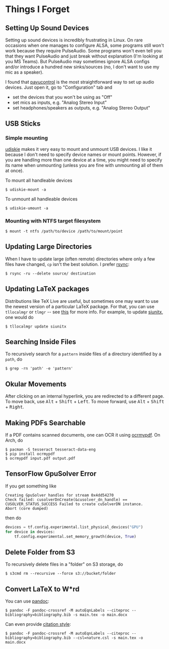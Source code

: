 # Things I Forget

## Setting Up Sound Devices

Setting up sound devices is incredibly frustrating in Linux. On rare occasions when one manages to configure ALSA, some programs still won't work because they require PulseAudio. Some programs won't even tell you that they want PulseAudio and just break without explanation (I'm looking at you MS Teams). But PulseAudio may sometimes ignore ALSA configs and/or introduce a hundred new sinks/sources (no, I don't want to use my mic as a speaker).

I found that [pavucontrol](https://archlinux.org/packages/extra/x86_64/pavucontrol/) is the most straightforward way to set up audio devices. Just open it, go to "Configuration" tab and

* set the devices that you won't be using as "Off"
* set mics as inputs, e.g. "Analog Stereo Input"
* set headphones/speakers as outputs, e.g. "Analog Stereo Output"

## USB Sticks

### Simple mounting

[udiskie](https://archlinux.org/packages/community/any/udiskie/) makes it very easy to mount and unmount USB devices. I like it because I don't need to specify device names or mount points. However, if you are handling more than one device at a time, you might need to specify its name when unmounting (unless you are fine with unmounting all of them at once).

To mount all handleable devices
```console
$ udiskie-mount -a
```

To unmount all handleable devices
```console
$ udiskie-umount -a
```

### Mounting with NTFS target filesystem

```console
$ mount -t ntfs /path/to/device /path/to/mount/point
```

## Updating Large Directories

When I have to update large (often remote) directories where only a few files have changed, `cp` isn't the best solution. I prefer [rsync](https://archlinux.org/packages/extra/x86_64/rsync/):
```console
$ rsync -ru --delete source/ destination
```

## Updating LaTeX packages

Distributions like TeX Live are useful, but sometimes one may want to use the newest version of a particular LaTeX package. For that, you can use `tllocalmgr` or `tlmgr` -- see [this](https://wiki.archlinux.org/title/TeX_Live#tllocalmgr) for more info. For example, to update [siunitx](https://ctan.org/pkg/siunitx), one would do
```console
$ tllocalmgr update siunitx
```

## Searching Inside Files

To recursively search for a `pattern` inside files of a directory identified by a `path`, do
```console
$ grep -rn 'path' -e 'pattern'
```

## Okular Movements

After clicking on an internal hyperlink, you are redirected to a different page. To move back, use <kbd>Alt</kbd> + <kbd>Shift</kbd> + <kbd>Left</kbd>. To move forward, use <kbd>Alt</kbd> + <kbd>Shift</kbd> + <kbd>Right</kbd>.

## Making PDFs Searchable

If a PDF contains scanned documents, one can OCR it using [ocrmypdf](https://pypi.org/project/ocrmypdf/). On Arch, do
```console
$ pacman -S tesseract tesseract-data-eng
$ pip install ocrmypdf
$ ocrmypdf input.pdf output.pdf
```

## TensorFlow GpuSolver Error

If you get something like
```text
Creating GpuSolver handles for stream 0x4dd54270
Check failed: cusolverDnCreate(&cusolver_dn_handle) == CUSOLVER_STATUS_SUCCESS Failed to create cuSolverDN instance.
Abort (core dumped)
```
then do
```python
devices = tf.config.experimental.list_physical_devices("GPU")
for device in devices:
    tf.config.experimental.set_memory_growth(device, True)
```

## Delete Folder from S3

To recursively delete files in a "folder" on S3 storage, do
```console
$ s3cmd rm --recursive --force s3://bucket/folder
```

## Convert LaTeX to W*rd

You can use [pandoc](https://pandoc.org):
```console
$ pandoc -F pandoc-crossref -M autoEqnLabels --citeproc --bibliography=bibliography.bib -s main.tex -o main.docx
```

Can even provide [citation style](https://github.com/citation-style-language/styles):
```console
$ pandoc -F pandoc-crossref -M autoEqnLabels --citeproc --bibliography=bibliography.bib --csl=nature.csl -s main.tex -o main.docx
```
